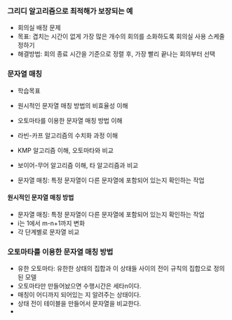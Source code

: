 ### 그리디 알고리즘으로 최적해가 보장되는 예
* 회의실 배정 문제
* 목표: 겹치는 시간이 없게 가장 많은 개수의 회의를 소화하도록 회의실 사용 스케줄 정하기
* 해결방법: 회의 종료 시간을 기준으로 정렬 후, 가장 빨리 끝나는 회의부터 선택


### 문자열 매칭
* 학습목표
* 원시적인 문자열 매칭 방법의 비효율성 이해
* 오토마타를 이용한 문자열 매칭 방법 이해
* 라빈-카프 알고리즘의 수치화 과정 이해
* KMP 알고리즘 이해, 오토마타와 비교
* 보이어-무어 알고리즘 이해, 타 알고리즘과 비교

* 문자열 매칭: 특정 문자열이 다른 문자열에 포함되어 있는지 확인하는 작업

#### 원시적인 문자열 매칭 방법
* 문자열 매칭: 특정 문자열이 다른 문자열에 포함되어 있는지 확인하는 작업
* i는 1에서 m-n+1까지 변화
* 각 단계별로 문자열 비교

### 오토마타를 이용한 문자열 매칭 방법
* 유한 오토마타: 유한한 상태의 집합과 이 상태들 사이의 전이 규칙의 집합으로 정의된 모델
* 오토마타만 만들어놨으면 수행시간은 세타n이다.
* 매칭이 어디까지 되어있는 지 알려주는 상태이다.
* 상태 전이 테이블을 만들어서 문자열을 비교한다.
* 
